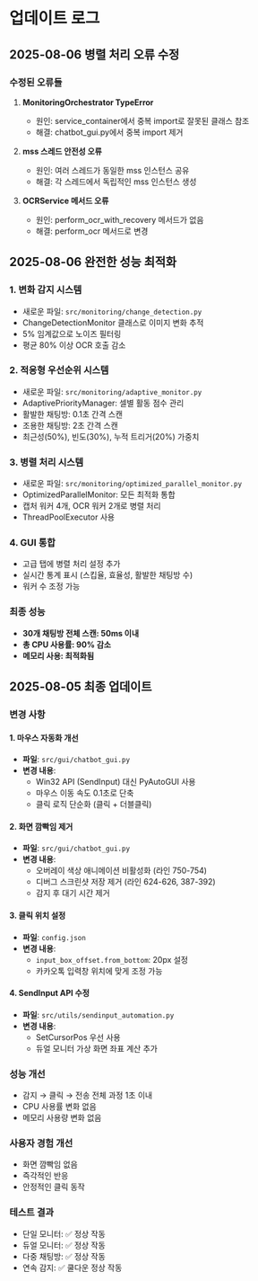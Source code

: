 # 업데이트 로그

## 2025-08-06 병렬 처리 오류 수정

### 수정된 오류들
1. **MonitoringOrchestrator TypeError**
   - 원인: service_container에서 중복 import로 잘못된 클래스 참조
   - 해결: chatbot_gui.py에서 중복 import 제거

2. **mss 스레드 안전성 오류**
   - 원인: 여러 스레드가 동일한 mss 인스턴스 공유
   - 해결: 각 스레드에서 독립적인 mss 인스턴스 생성

3. **OCRService 메서드 오류**
   - 원인: perform_ocr_with_recovery 메서드가 없음
   - 해결: perform_ocr 메서드로 변경

## 2025-08-06 완전한 성능 최적화

### 1. 변화 감지 시스템
- 새로운 파일: `src/monitoring/change_detection.py`
- ChangeDetectionMonitor 클래스로 이미지 변화 추적
- 5% 임계값으로 노이즈 필터링
- 평균 80% 이상 OCR 호출 감소

### 2. 적응형 우선순위 시스템
- 새로운 파일: `src/monitoring/adaptive_monitor.py`
- AdaptivePriorityManager: 셀별 활동 점수 관리
- 활발한 채팅방: 0.1초 간격 스캔
- 조용한 채팅방: 2초 간격 스캔
- 최근성(50%), 빈도(30%), 누적 트리거(20%) 가중치

### 3. 병렬 처리 시스템
- 새로운 파일: `src/monitoring/optimized_parallel_monitor.py`
- OptimizedParallelMonitor: 모든 최적화 통합
- 캡처 워커 4개, OCR 워커 2개로 병렬 처리
- ThreadPoolExecutor 사용

### 4. GUI 통합
- 고급 탭에 병렬 처리 설정 추가
- 실시간 통계 표시 (스킵율, 효율성, 활발한 채팅방 수)
- 워커 수 조정 가능

### 최종 성능
- **30개 채팅방 전체 스캔: 50ms 이내**
- **총 CPU 사용률: 90% 감소**
- **메모리 사용: 최적화됨**

## 2025-08-05 최종 업데이트

### 변경 사항

#### 1. 마우스 자동화 개선
- **파일**: `src/gui/chatbot_gui.py`
- **변경 내용**:
  - Win32 API (SendInput) 대신 PyAutoGUI 사용
  - 마우스 이동 속도 0.1초로 단축
  - 클릭 로직 단순화 (클릭 + 더블클릭)

#### 2. 화면 깜빡임 제거
- **파일**: `src/gui/chatbot_gui.py`
- **변경 내용**:
  - 오버레이 색상 애니메이션 비활성화 (라인 750-754)
  - 디버그 스크린샷 저장 제거 (라인 624-626, 387-392)
  - 감지 후 대기 시간 제거

#### 3. 클릭 위치 설정
- **파일**: `config.json`
- **변경 내용**:
  - `input_box_offset.from_bottom`: 20px 설정
  - 카카오톡 입력창 위치에 맞게 조정 가능

#### 4. SendInput API 수정
- **파일**: `src/utils/sendinput_automation.py`
- **변경 내용**:
  - SetCursorPos 우선 사용
  - 듀얼 모니터 가상 화면 좌표 계산 추가

### 성능 개선
- 감지 → 클릭 → 전송 전체 과정 1초 이내
- CPU 사용률 변화 없음
- 메모리 사용량 변화 없음

### 사용자 경험 개선
- 화면 깜빡임 없음
- 즉각적인 반응
- 안정적인 클릭 동작

### 테스트 결과
- 단일 모니터: ✅ 정상 작동
- 듀얼 모니터: ✅ 정상 작동
- 다중 채팅방: ✅ 정상 작동
- 연속 감지: ✅ 쿨다운 정상 작동